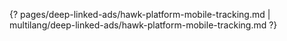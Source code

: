 {? pages/deep-linked-ads/hawk-platform-mobile-tracking.md | multilang/deep-linked-ads/hawk-platform-mobile-tracking.md ?}
